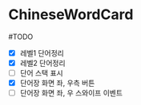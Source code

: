 # ChineseWordCard

#TODO

- [x] 레벨1 단어정리
- [x] 레벨2 단어정리
- [ ] 단어 스택 표시
- [x] 단어장 화면 좌, 우측 버튼
- [ ] 단어장 화면 좌, 우 스와이프 이벤트
